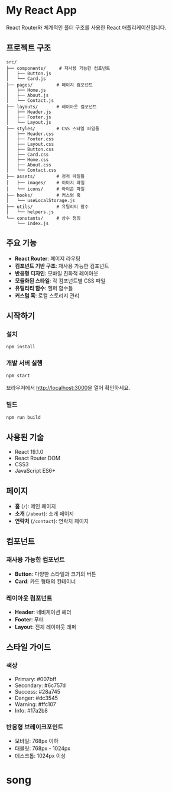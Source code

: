 # My React App

React Router와 체계적인 폴더 구조를 사용한 React 애플리케이션입니다.

## 프로젝트 구조

```
src/
├── components/     # 재사용 가능한 컴포넌트
│   ├── Button.js
│   └── Card.js
├── pages/         # 페이지 컴포넌트
│   ├── Home.js
│   ├── About.js
│   └── Contact.js
├── layouts/       # 레이아웃 컴포넌트
│   ├── Header.js
│   ├── Footer.js
│   └── Layout.js
├── styles/        # CSS 스타일 파일들
│   ├── Header.css
│   ├── Footer.css
│   ├── Layout.css
│   ├── Button.css
│   ├── Card.css
│   ├── Home.css
│   ├── About.css
│   └── Contact.css
├── assets/        # 정적 파일들
│   ├── images/    # 이미지 파일
│   └── icons/     # 아이콘 파일
├── hooks/         # 커스텀 훅
│   └── useLocalStorage.js
├── utils/         # 유틸리티 함수
│   └── helpers.js
└── constants/     # 상수 정의
    └── index.js
```

## 주요 기능

- **React Router**: 페이지 라우팅
- **컴포넌트 기반 구조**: 재사용 가능한 컴포넌트
- **반응형 디자인**: 모바일 친화적 레이아웃
- **모듈화된 스타일**: 각 컴포넌트별 CSS 파일
- **유틸리티 함수**: 헬퍼 함수들
- **커스텀 훅**: 로컬 스토리지 관리

## 시작하기

### 설치

```bash
npm install
```

### 개발 서버 실행

```bash
npm start
```

브라우저에서 [http://localhost:3000](http://localhost:3000)을 열어 확인하세요.

### 빌드

```bash
npm run build
```

## 사용된 기술

- React 19.1.0
- React Router DOM
- CSS3
- JavaScript ES6+

## 페이지

- **홈** (`/`): 메인 페이지
- **소개** (`/about`): 소개 페이지
- **연락처** (`/contact`): 연락처 페이지

## 컴포넌트

### 재사용 가능한 컴포넌트

- **Button**: 다양한 스타일과 크기의 버튼
- **Card**: 카드 형태의 컨테이너

### 레이아웃 컴포넌트

- **Header**: 네비게이션 헤더
- **Footer**: 푸터
- **Layout**: 전체 레이아웃 래퍼

## 스타일 가이드

### 색상

- Primary: #007bff
- Secondary: #6c757d
- Success: #28a745
- Danger: #dc3545
- Warning: #ffc107
- Info: #17a2b8

### 반응형 브레이크포인트

- 모바일: 768px 이하
- 태블릿: 768px - 1024px
- 데스크톱: 1024px 이상
# song
